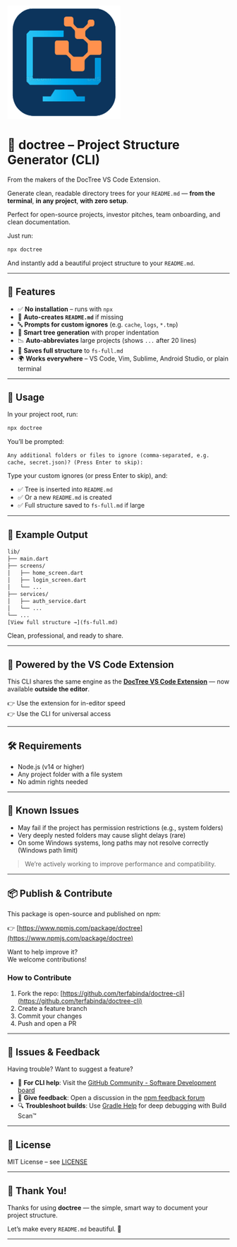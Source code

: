 ![Logo](doctree.png)

# 🌲 doctree – Project Structure Generator (CLI)

From the makers of the DocTree VS Code Extension.

Generate clean, readable directory trees for your `README.md` — **from the terminal**, **in any project**, **with zero setup**.

Perfect for open-source projects, investor pitches, team onboarding, and clean documentation.

Just run:

```bash
npx doctree
```

And instantly add a beautiful project structure to your `README.md`.

---

## 🌟 Features

- ✅ **No installation** – runs with `npx`
- 📄 **Auto-creates `README.md`** if missing
- 🔤 **Prompts for custom ignores** (e.g. `cache`, `logs`, `*.tmp`)
- 🌳 **Smart tree generation** with proper indentation
- 📉 **Auto-abbreviates** large projects (shows `...` after 20 lines)
- 💾 **Saves full structure** to `fs-full.md`
- 🌍 **Works everywhere** – VS Code, Vim, Sublime, Android Studio, or plain terminal

---

## 🚀 Usage

In your project root, run:

```bash
npx doctree
```

You’ll be prompted:

```
Any additional folders or files to ignore (comma-separated, e.g. cache, secret.json)? (Press Enter to skip):
```

Type your custom ignores (or press Enter to skip), and:

- ✅ Tree is inserted into `README.md`
- ✅ Or a new `README.md` is created
- ✅ Full structure saved to `fs-full.md` if large

---

## 🧩 Example Output

```text
lib/
├── main.dart
├── screens/
│   ├── home_screen.dart
│   ├── login_screen.dart
│   └── ...
├── services/
│   ├── auth_service.dart
│   └── ...
└── ...
[View full structure →](fs-full.md)
```

Clean, professional, and ready to share.

---

## 🔄 Powered by the VS Code Extension

This CLI shares the same engine as the **[DocTree VS Code Extension](https://marketplace.visualstudio.com/items?itemName=terfabinda.doctree)** — now available **outside the editor**.

👉 Use the extension for in-editor speed  
👉 Use the CLI for universal access

---

## 🛠️ Requirements

- Node.js (v14 or higher)
- Any project folder with a file system
- No admin rights needed

---

## 🐛 Known Issues

- May fail if the project has permission restrictions (e.g., system folders)
- Very deeply nested folders may cause slight delays (rare)
- On some Windows systems, long paths may not resolve correctly (Windows path limit)

> We’re actively working to improve performance and compatibility.

---

## 📦 Publish & Contribute

This package is open-source and published on npm:

👉 [https://www.npmjs.com/package/doctree](https://www.npmjs.com/package/doctree)

Want to help improve it?  
We welcome contributions!

### How to Contribute

1. Fork the repo: [https://github.com/terfabinda/doctree-cli](https://github.com/terfabinda/doctree-cli)
2. Create a feature branch
3. Commit your changes
4. Push and open a PR

---

## 🐛 Issues & Feedback

Having trouble? Want to suggest a feature?

- 💬 **For CLI help**: Visit the [GitHub Community - Software Development board](https://github.com/community/discussions?discussions_q=repo%3Anpm%2Fcli)
- 📣 **Give feedback**: Open a discussion in the [npm feedback forum](https://www.npmjs.com/support)
- 🔍 **Troubleshoot builds**: Use [Gradle Help](https://help.gradle.org) for deep debugging with Build Scan™

---

## 📄 License

MIT License – see [LICENSE](LICENSE)

---

## 🎉 Thank You!

Thanks for using **doctree** — the simple, smart way to document your project structure.

Let’s make every `README.md` beautiful. 💫

---
